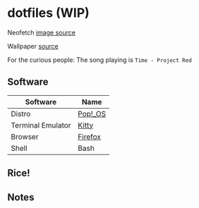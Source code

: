 # dotfiles (WIP)

Neofetch [image source](https://commons.wikimedia.org/wiki/Category:Adult_Wikipe-tan_wearing_swimwear#/media/File:Wikipe_tan_wearing_a_bikini_by_Kasuga39.svg)

Wallpaper [source](https://unsplash.com/photos/2gNx4aKQYvY)

For the curious people: The song playing is `Time - Project Red`

## Software

| Software | Name |
| ------------- | ------------- |
| Distro  | [Pop!\_OS](https://pop.system76.com/)  |
| Terminal Emulator  | [Kitty](https://sw.kovidgoyal.net/kitty/)  |
| Browser | [Firefox](https://www.mozilla.org/en-US/firefox/new/) |
| Shell | Bash |

## Rice!

## Notes
